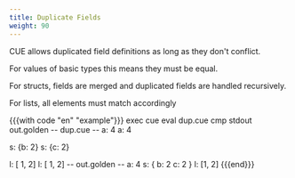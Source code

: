 ```yaml
---
title: Duplicate Fields
weight: 90
---
```


CUE allows duplicated field definitions as long as they don't conflict.

For values of basic types this means they must be equal.

For structs, fields are merged and duplicated fields are handled recursively.

For lists, all elements must match accordingly
<!-- ([we discuss open-ended lists later](/language-guide/data/lists/).) -->

{{{with code "en" "example"}}}
exec cue eval dup.cue
cmp stdout out.golden
-- dup.cue --
a: 4
a: 4

s: {b: 2}
s: {c: 2}

l: [ 1, 2]
l: [ 1, 2]
-- out.golden --
a: 4
s: {
    b: 2
    c: 2
}
l: [1, 2]
{{{end}}}
